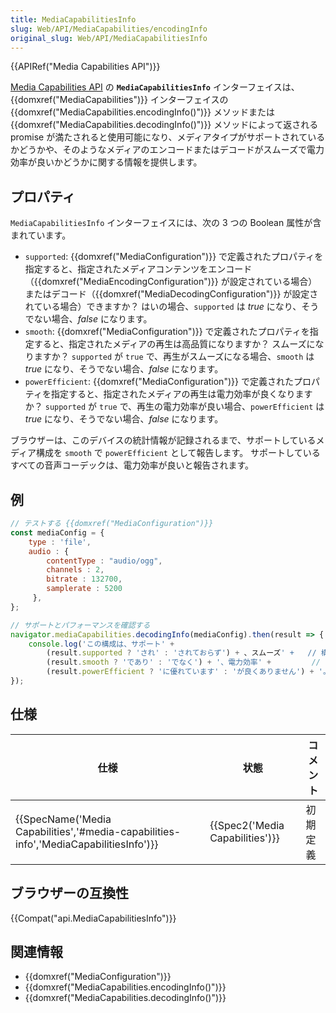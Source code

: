 ```yaml
---
title: MediaCapabilitiesInfo
slug: Web/API/MediaCapabilities/encodingInfo
original_slug: Web/API/MediaCapabilitiesInfo
---
```


{{APIRef("Media Capabilities API")}}

[Media Capabilities API](/ja/docs/Web/API/Media_Capabilities_API) の **`MediaCapabilitiesInfo`** インターフェイスは、{{domxref("MediaCapabilities")}} インターフェイスの {{domxref("MediaCapabilities.encodingInfo()")}} メソッドまたは {{domxref("MediaCapabilities.decodingInfo()")}} メソッドによって返される promise が満たされると使用可能になり、メディアタイプがサポートされているかどうかや、そのようなメディアのエンコードまたはデコードがスムーズで電力効率が良いかどうかに関する情報を提供します。

## プロパティ

`MediaCapabilitiesInfo` インターフェイスには、次の 3 つの Boolean 属性が含まれています。

- `supported`: {{domxref("MediaConfiguration")}} で定義されたプロパティを指定すると、指定されたメディアコンテンツをエンコード（{{domxref("MediaEncodingConfiguration")}} が設定されている場合）またはデコード（{{domxref("MediaDecodingConfiguration")}} が設定されている場合）できますか？ はいの場合、`supported` は _true_ になり、そうでない場合、_false_ になります。
- `smooth`: {{domxref("MediaConfiguration")}} で定義されたプロパティを指定すると、指定されたメディアの再生は高品質になりますか？ スムーズになりますか？ `supported` が `true` で、再生がスムーズになる場合、`smooth` は _true_ になり、そうでない場合、_false_ になります。
- `powerEfficient`: {{domxref("MediaConfiguration")}} で定義されたプロパティを指定すると、指定されたメディアの再生は電力効率が良くなりますか？ `supported` が `true` で、再生の電力効率が良い場合、`powerEfficient` は _true_ になり、そうでない場合、_false_ になります。

ブラウザーは、このデバイスの統計情報が記録されるまで、サポートしているメディア構成を `smooth` で `powerEfficient` として報告します。 サポートしているすべての音声コーデックは、電力効率が良いと報告されます。

## 例

```js
// テストする {{domxref("MediaConfiguration")}}
const mediaConfig = {
    type : 'file',
    audio : {
        contentType : "audio/ogg",
        channels : 2,
        bitrate : 132700,
        samplerate : 5200
     },
};

// サポートとパフォーマンスを確認する
navigator.mediaCapabilities.decodingInfo(mediaConfig).then(result => { // result にはメディア能力情報が含まれます
    console.log('この構成は、サポート' +
        (result.supported ? 'され' : 'されておらず') + 、スムーズ' +   // 構成されたメディアは、ユーザーエージェントによってデコードできますか
        (result.smooth ? 'であり' : 'でなく') + '、電力効率' +         // スムーズですか？
        (result.powerEfficient ? 'に優れています' : 'が良くありません') + '。') // 電力効率は良いですか？
});
```

## 仕様

| 仕様                                                                                                             | 状態                                     | コメント |
| ---------------------------------------------------------------------------------------------------------------- | ---------------------------------------- | -------- |
| {{SpecName('Media Capabilities','#media-capabilities-info','MediaCapabilitiesInfo')}} | {{Spec2('Media Capabilities')}} | 初期定義 |

## ブラウザーの互換性

{{Compat("api.MediaCapabilitiesInfo")}}

## 関連情報

- {{domxref("MediaConfiguration")}}
- {{domxref("MediaCapabilities.encodingInfo()")}}
- {{domxref("MediaCapabilities.decodingInfo()")}}
